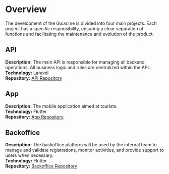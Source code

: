 # Overview

The development of the Guiar.me is divided into four main projects. Each project has a specific responsibility, ensuring a clear separation of functions and facilitating the maintenance and evolution of the product.

## API
**Description:** The main API is responsible for managing all backend operations. All business logic and rules are centralized within the API.  
**Technology:** Laravel  
**Repository:** [API Repository](https://github.com/guiar-me/api)

## App
**Description:** The mobile application aimed at tourists.  
**Technology:** Flutter  
**Repository:** [App Repository](https://github.com/guiar-me/app)

## Backoffice
**Description:** The backoffice platform will be used by the internal team to manage and validate registrations, monitor activities, and provide support to users when necessary.  
**Technology:** Flutter  
**Repository:** [Backoffice Repository](https://github.com/guiar-me/backoffice)
